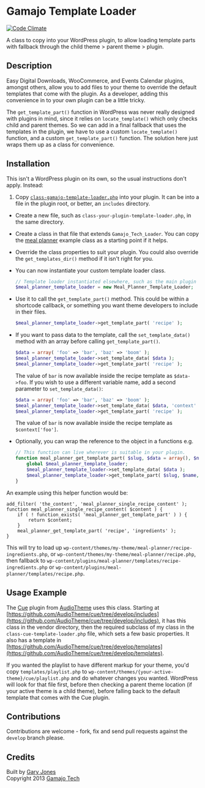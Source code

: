 # Gamajo Template Loader

[![Code Climate](https://codeclimate.com/github/GaryJones/Gamajo-Template-Loader/badges/gpa.svg)](https://codeclimate.com/github/GaryJones/Gamajo-Template-Loader)

A class to copy into your WordPress plugin, to allow loading template parts with fallback through the child theme > parent theme > plugin.

## Description

Easy Digital Downloads, WooCommerce, and Events Calendar plugins, amongst others, allow you to add files to your theme to override the default templates that come with the plugin. As a developer, adding this convenience in to your own plugin can be a little tricky.

The `get_template_part()` function in WordPress was never really designed with plugins in mind, since it relies on `locate_template()` which only checks child and parent themes. So we can add in a final fallback that uses the templates in the plugin, we have to use a custom `locate_template()` function, and a custom `get_template_part()` function. The solution here just wraps them up as a class for convenience.

## Installation

This isn't a WordPress plugin on its own, so the usual instructions don't apply. Instead:

1. Copy [`class-gamajo-template-loader.php`](class-gamajo-template-loader.php) into your plugin. It can be into a file in the plugin root, or better, an `includes` directory.
* Create a new file, such as `class-your-plugin-template-loader.php`, in the same directory.
* Create a class in that file that extends `Gamajo_Tech_Loader`. You can copy the [meal planner](class-meal-planner-template-loader.php) example class as a starting point if it helps.
* Override the class properties to suit your plugin. You could also override the `get_templates_dir()` method if it isn't right for you.
* You can now instantiate your custom template loader class.

  ~~~php
  // Template loader instantiated elsewhere, such as the main plugin file.
  $meal_planner_template_loader = new Meal_Planner_Template_Loader;
  ~~~
* Use it to call the `get_template_part()` method. This could be within a shortcode callback, or something you want theme developers to include in their files.

  ~~~php
  $meal_planner_template_loader->get_template_part( 'recipe' );
  ~~~
* If you want to pass data to the template, call the `set_template_data()` method with an array before calling `get_template_part()`.

  ~~~php
  $data = array( 'foo' => 'bar', 'baz' => 'boom' );
  $meal_planner_template_loader->set_template_data( $data );
  $meal_planner_template_loader->get_template_part( 'recipe' );
  ~~~
  
  The value of `bar` is now available inside the recipe template as `$data->foo`. If you wish to use a different variable name, add a second parameter to `set_template_data()`:

  ~~~php
  $data = array( 'foo' => 'bar', 'baz' => 'boom' );
  $meal_planner_template_loader->set_template_data( $data, 'context' );
  $meal_planner_template_loader->get_template_part( 'recipe' );
  ~~~
  
  The value of `bar` is now available inside the recipe template as `$context['foo']`.

* Optionally, you can wrap the reference to the object in a functions e.g.

  ~~~php
  // This function can live wherever is suitable in your plugin.
  function meal_planner_get_template_part( $slug, $data = array(), $name = null, $load = true ) {
      global $meal_planner_template_loader;
      $meal_planner_template_loader->set_template_data( $data );
      $meal_planner_template_loader->get_template_part( $slug, $name, $load );
  }
  ~~~
An example using this helper function would be:

  ~~~
  add_filter( 'the_content', 'meal_planner_single_recipe_content' );
  function meal_planner_single_recipe_content( $content ) {
      if ( ! function_exists( 'meal_planner_get_template_part' ) ) {
          return $content;
      }
      meal_planner_get_template_part( 'recipe', 'ingredients' );
  }
  ~~~
This will try to load up `wp-content/themes/my-theme/meal-planner/recipe-ingredients.php`, or `wp-content/themes/my-theme/meal-planner/recipe.php`, then fallback to `wp-content/plugins/meal-planner/templates/recipe-ingredients.php` or `wp-content/plugins/meal-planner/templates/recipe.php`.

## Usage Example

The [Cue](https://github.com/AudioTheme/cue) plugin from [AudioTheme](http://audiotheme.com/) uses this class. Starting at [https://github.com/AudioTheme/cue/tree/develop/includes](https://github.com/AudioTheme/cue/tree/develop/includes), it has this class in the vendor directory, then the required subclass of my class in the `class-cue-template-loader.php` file, which sets a few basic properties. It also has a template in [https://github.com/AudioTheme/cue/tree/develop/templates](https://github.com/AudioTheme/cue/tree/develop/templates).

If you wanted the playlist to have different markup for your theme, you'd copy `templates/playlist.php` to `wp-content/themes/{your-active-theme}/cue/playlist.php` and do whatever changes you wanted. WordPress will look for that file first, before then checking a parent theme location (if your active theme is a child theme), before falling back to the default template that comes with the Cue plugin.

## Contributions
Contributions are welcome - fork, fix and send pull requests against the `develop` branch please.

## Credits

Built by [Gary Jones](https://twitter.com/GaryJ)  
Copyright 2013 [Gamajo Tech](http://gamajo.com/)

